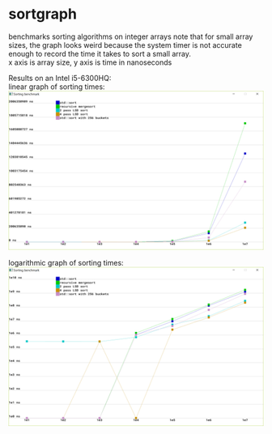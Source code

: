 # sortgraph
benchmarks sorting algorithms on integer arrays
note that for small array sizes, the graph looks weird because the system timer is not accurate enough to record the time it takes to sort a small array.  
x axis is array size, y axis is time in nanoseconds  

Results on an Intel i5-6300HQ:  
linear graph of sorting times:  
![alt text](https://github.com/kliu31415/sortgraph/blob/master/linear.png?raw=true)

logarithmic graph of sorting times:
![alt text](https://github.com/kliu31415/sortgraph/blob/master/logarithmic.png?raw=true)
